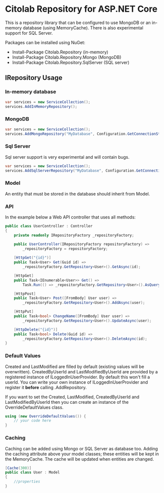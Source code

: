 ﻿# Citolab Repository for ASP.NET Core

This is a repository library that can be configured to use MongoDB or an in-memory database (using MemoryCache).
There is also experimental support for SQL Server.

Packages can be installed using NuGet:
- Install-Package Citolab.Repository (in-memory)
- Install-Package Citolab.Repository.Mongo (MongoDB)
- Install-Package Citolab.Repository.SqlServer (SQL server)

## IRepository Usage

### In-memory database
```C#
var services = new ServiceCollection();
services.AddInMemoryRepository();

```
### MongoDB
```C#
var services = new ServiceCollection();
services.AddMongoRepository("MyDatabase", Configuration.GetConnectionString("MongoDB"));

```

### Sql Server

Sql server support is very experimental and will contain bugs. 
```C#
var services = new ServiceCollection();
services.AddSqlServerRepository("MyDatabase", Configuration.GetConnectionString("SqlServer"));

```

### Model

An entity that must be stored in the database should inherit from Model.


### API

In the example below a Web API controller that uses all methods:

```C#
public class UserController : Controller
{
    private readonly IRepositoryFactory _repositoryFactory;

    public UserController(IRepositoryFactory repositoryFactory) => 
        _repositoryFactory = repositoryFactory;
        
    [HttpGet("{id}")]
    public Task<User> Get(Guid id) => 
        _repositoryFactory.GetRepository<User>().GetAsync(id);

    [HttpGet]
    public Task<IEnumerable<User>> Get() => 
        Task.Run(() => _repositoryFactory.GetRepository<User>().AsQueryable().AsEnumerable());

    [HttpPost]
    public Task<User> Post([FromBody] User user) =>
        _repositoryFactory.GetRepository<User>().AddAsync(user);

    [HttpPut]
    public Task<bool> ChangeName([FromBody] User user) =>
        _repositoryFactory.GetRepository<User>().UpdateAsync(user);

    [HttpDelete("{id}")]
    public Task<bool> Delete(Guid id) =>
        _repositoryFactory.GetRepository<User>().DeleteAsync(id);
}
```

### Default Values
Created and LastModified are filled by default (existing values will be overwritten). CreatedByUserId and LastModifiedByUserId are provided by a registered instance of ILoggedInUserProvider. By default this won't fill a userId. You can write your own instance of ILoggedInUserProvider and register it **before** calling .AddRepository.

If you want to set the Created, LastModified, CreatedByUserId and LastModifiedByUserId then you can create an instance of the OverrideDefaultValues class.
```C#
using (new OverrideDefaultValues()) {
    // your code here
}
```
### Caching

Caching can be added using Mongo or SQL Server as database too. Adding the caching attribute above your model classes; these entities will be kept in the MemoryCache. The cache will be updated when entities are changed.

```C#
[Cache(300)]
public class User : Model
{
	//properties
}
```